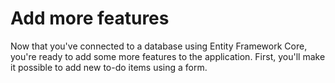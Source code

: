 # Add more features

Now that you've connected to a database using Entity Framework Core, you're ready to add some more features to the application. First, you'll make it possible to add new to-do items using a form.

